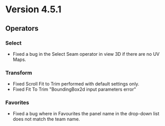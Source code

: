 # Version 4.5.1

## **Operators**

### **Select**

- Fixed a bug in the Select Seam operator in view 3D if there are no UV Maps.

### **Transform**

- Fixed Scroll Fit to Trim performed with default settings only.
- Fixed Fit To Trim "BoundingBox2d input parameters error"

### **Favorites**

- Fixed a bug where in Favourites the panel name in the drop-down list does not match the team name.
